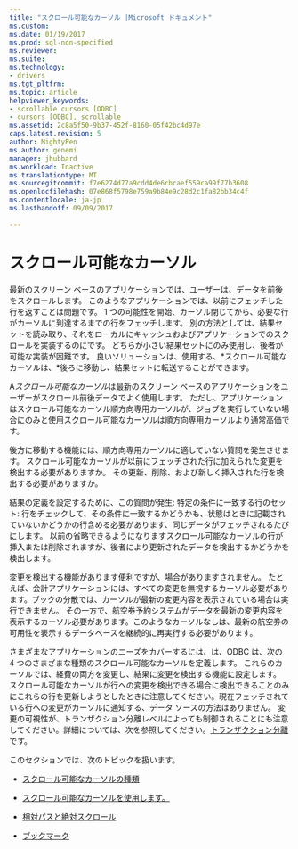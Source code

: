 ```yaml
---
title: "スクロール可能なカーソル |Microsoft ドキュメント"
ms.custom: 
ms.date: 01/19/2017
ms.prod: sql-non-specified
ms.reviewer: 
ms.suite: 
ms.technology:
- drivers
ms.tgt_pltfrm: 
ms.topic: article
helpviewer_keywords:
- scrollable cursors [ODBC]
- cursors [ODBC], scrollable
ms.assetid: 2c8a5f50-9b37-452f-8160-05f42bc4d97e
caps.latest.revision: 5
author: MightyPen
ms.author: genemi
manager: jhubbard
ms.workload: Inactive
ms.translationtype: MT
ms.sourcegitcommit: f7e6274d77a9cdd4de6cbcaef559ca99f77b3608
ms.openlocfilehash: 07e868f5798e759a9b84e9c28d2c1fa82bb34c4f
ms.contentlocale: ja-jp
ms.lasthandoff: 09/09/2017

---
```

# <a name="scrollable-cursors"></a>スクロール可能なカーソル
最新のスクリーン ベースのアプリケーションでは、ユーザーは、データを前後をスクロールします。 このようなアプリケーションでは、以前にフェッチした行を返すことは問題です。 1 つの可能性を開始、カーソル閉じてから、必要な行がカーソルに到達するまでの行をフェッチします。 別の方法としては、結果セットを読み取り、それをローカルにキャッシュおよびアプリケーションでのスクロールを実装するのにです。 どちらが小さい結果セットにのみ使用し、後者が可能な実装が困難です。 良いソリューションは、使用する、*スクロール可能なカーソルは、*後ろに移動し、結果セットに転送することができます。  
  
 A*スクロール可能なカーソル*は最新のスクリーン ベースのアプリケーションをユーザーがスクロール前後データでよく使用します。 ただし、アプリケーションはスクロール可能なカーソル順方向専用カーソルが、ジョブを実行していない場合にのみと使用スクロール可能なカーソルは順方向専用カーソルより通常高価です。  
  
 後方に移動する機能には、順方向専用カーソルに適していない質問を発生させます。 スクロール可能なカーソルが以前にフェッチされた行に加えられた変更を検出する必要がありますか。 その更新、削除、および新しく挿入された行を検出する必要がありますか。  
  
 結果の定義を設定するために、この質問が発生: 特定の条件に一致する行のセット: 行をチェックして、その条件に一致するかどうかも、状態はときに記載されていないかどうかの行含める必要があります、同じデータがフェッチされるたびにします。 以前の省略できるようになりますスクロール可能なカーソルの行が挿入または削除されますが、後者により更新されたデータを検出するかどうかを検出します。  
  
 変更を検出する機能があります便利ですが、場合がありますされません。 たとえば、会計アプリケーションには、すべての変更を無視するカーソル必要があります。ブックの分散では、カーソルが最新の変更内容を表示されている場合は実行できません。 その一方で、航空券予約システムがデータを最新の変更内容を表示するカーソル必要があります。このようなカーソルなしは、最新の航空券の可用性を表示するデータベースを継続的に再実行する必要があります。  
  
 さまざまなアプリケーションのニーズをカバーするには、は、ODBC は、次の 4 つのさまざまな種類のスクロール可能なカーソルを定義します。 これらのカーソルでは、経費の両方を変更し、結果に変更を検出する機能に設定します。 スクロール可能なカーソルが行への変更を検出できる場合に検出できることのみにこれらの行を更新しようとしたときに注意してください。現在フェッチされている行への変更がカーソルに通知する、データ ソースの方法はありません。 変更の可視性が、トランザクション分離レベルによっても制御されることにも注意してください。詳細については、次を参照してください。[トランザクション分離](../../../odbc/reference/develop-app/transaction-isolation.md)です。  
  
 このセクションでは、次のトピックを扱います。  
  
-   [スクロール可能なカーソルの種類](../../../odbc/reference/develop-app/scrollable-cursor-types.md)  
  
-   [スクロール可能なカーソルを使用します。](../../../odbc/reference/develop-app/using-scrollable-cursors.md)  
  
-   [相対パスと絶対スクロール](../../../odbc/reference/develop-app/relative-and-absolute-scrolling.md)  
  
-   [ブックマーク](../../../odbc/reference/develop-app/bookmarks-odbc.md)

